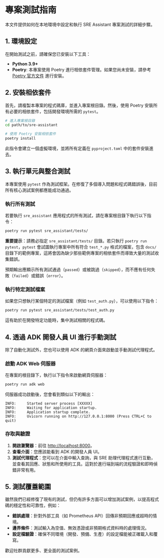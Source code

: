 # 專案測試指南

本文件提供如何在本地環境中設定和執行 SRE Assistant 專案測試的詳細步驟。

## 1. 環境設定

在開始測試之前，請確保您已安裝以下工具：

- **Python 3.9+**
- **Poetry**: 本專案使用 Poetry 進行相依套件管理。如果您尚未安裝，請參考 [Poetry 官方文件](https://python-poetry.org/docs/#installation) 進行安裝。

## 2. 安裝相依套件

首先，請複製本專案的程式碼庫，並進入專案根目錄。然後，使用 Poetry 安裝所有必要的相依套件，包括開發環境所需的 `pytest`。

```bash
# 進入專案根目錄
cd path/to/sre-assistant

# 使用 Poetry 安裝相依套件
poetry install
```

此指令會建立一個虛擬環境，並將所有定義在 `pyproject.toml` 中的套件安裝進去。

## 3. 執行單元與整合測試

本專案使用 `pytest` 作為測試框架。在修復了多個導入問題和程式碼錯誤後，目前所有核心測試案例都應能成功通過。

### 執行所有測試

若要執行 `sre_assistant` 應用程式的所有測試，請在專案根目錄下執行以下指令：

```bash
poetry run pytest sre_assistant/tests/
```

**重要提示**：請務必指定 `sre_assistant/tests/` 目錄。若只執行 `poetry run pytest`，`pytest` 會試圖執行專案中所有符合 `test_*.py` 格式的檔案，包含 `docs/` 目錄下的範例專案，這將會因為缺少那些範例專案的相依套件而導致大量的測試收集錯誤。

預期輸出應顯示所有測試通過（`passed`）或被跳過（`skipped`），而不應有任何失敗（`failed`）或錯誤（`error`）。

### 執行特定測試檔案

如果您只想執行某個特定的測試檔案（例如 `test_auth.py`），可以使用以下指令：

```bash
poetry run pytest sre_assistant/tests/test_auth.py
```

這有助於在開發特定功能時，集中測試相關的程式碼。

## 4. 透過 ADK 開發人員 UI 進行手動測試

除了自動化測試外，您也可以使用 ADK 的網頁介面來啟動並手動測試代理程式。

### 啟動 ADK Web 伺服器

在專案的根目錄下，執行以下指令來啟動網頁伺服器：

```bash
poetry run adk web
```

伺服器成功啟動後，您會看到類似以下的輸出：

```
INFO:     Started server process [XXXXX]
INFO:     Waiting for application startup.
INFO:     Application startup complete.
INFO:     Uvicorn running on http://127.0.0.1:8000 (Press CTRL+C to quit)
```

### 存取與驗證

1.  **開啟瀏覽器**：前往 <http://localhost:8000>。
2.  **查看介面**：您應該能看到 ADK 的開發人員 UI。
3.  **測試代理程式**：您可以在介面中輸入查詢，與 SRE 助理代理程式進行互動，並查看其回應、狀態和所使用的工具。這對於進行端到端的流程驗證和即時偵錯非常有用。

## 5. 測試覆蓋範圍

雖然我們已經修復了現有的測試，但仍有許多方面可以增加測試案例，以提高程式碼的穩定性和可靠性，例如：

- **錯誤處理**：針對外部工具（如 Prometheus API）回傳非預期回應或超時的情境。
- **邊界條件**：測試輸入為空值、無效憑證或非預期格式資料時的處理情況。
- **設定檔驗證**：確保不同環境（開發、預備、生產）的設定檔能被正確載入和覆寫。

歡迎社群貢獻更多、更全面的測試案例。
